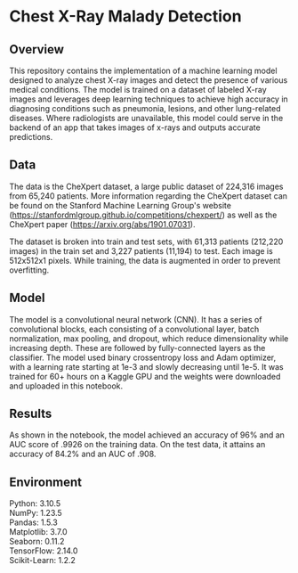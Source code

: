 # Chest X-Ray Malady Detection
## Overview

This repository contains the implementation of a machine learning model designed to analyze chest X-ray images and detect the presence of various medical conditions. The model is trained on a dataset of labeled X-ray images and leverages deep learning techniques to achieve high accuracy in diagnosing conditions such as pneumonia, lesions, and other lung-related diseases. Where radiologists are unavailable, this model could serve in the backend of an app that takes images of x-rays and outputs accurate predictions.

## Data
The data is the CheXpert dataset, a large public dataset of 224,316 images from 65,240 patients. More information regarding the CheXpert dataset can be found on the Stanford Machine Learning Group's website (https://stanfordmlgroup.github.io/competitions/chexpert/) as well as the CheXpert paper (https://arxiv.org/abs/1901.07031).
<p>The dataset is broken into train and test sets, with 61,313 patients (212,220 images) in the train set and 3,227 patients (11,194) to test. Each image is 512x512x1 pixels. While training, the data is augmented in order to prevent overfitting. </p>

## Model
The model is a convolutional neural network (CNN). It has a series of convolutional blocks, each consisting of a convolutional layer, batch normalization, max pooling, and dropout, which reduce dimensionality while increasing depth. These are followed by fully-connected layers as the classifier. The model used binary crossentropy loss and Adam optimizer, with a learning rate starting at 1e-3 and slowly decreasing until 1e-5. It was trained for 60+ hours on a Kaggle GPU and the weights were downloaded and uploaded in this notebook.

## Results
As shown in the notebook, the model achieved an accuracy of 96% and an AUC score of .9926 on the training data. On the test data, it attains an accuracy of 84.2% and an AUC of .908.

## Environment
Python: 3.10.5\
NumPy: 1.23.5\
Pandas: 1.5.3\
Matplotlib: 3.7.0\
Seaborn: 0.11.2\
TensorFlow: 2.14.0\
Scikit-Learn: 1.2.2

